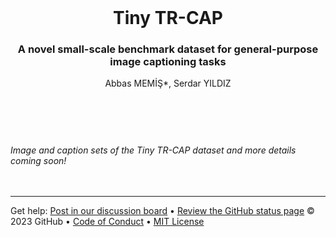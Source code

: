 <header>

<!--
  <<< Author notes: Course header >>>
  Include a 1280×640 image, course title in sentence case, and a concise description in emphasis.
  In your repository settings: enable template repository, add your 1280×640 social image, auto delete head branches.
  Add your open source license, GitHub uses MIT license.
-->

<br />
<div align="center">
  <h1 align="center">Tiny TR-CAP</h1>
  <h3 align="center">A novel small-scale benchmark dataset for general-purpose image captioning tasks</h3>

  <p align="center">
    Abbas MEMİŞ*, Serdar YILDIZ
  </p>
</div>

</header>

\
\
_Image and caption sets of the Tiny TR-CAP dataset and more details coming soon!_
<br />
<br />
<br />

<footer>
<!--
  <<< Author notes: Footer >>>
  Add a link to get support, GitHub status page, code of conduct, license link.
-->

---
Get help: [Post in our discussion board](https://github.com/orgs/skills/discussions/categories/github-pages) &bull; [Review the GitHub status page](https://www.githubstatus.com/)
&copy; 2023 GitHub &bull; [Code of Conduct](https://www.contributor-covenant.org/version/2/1/code_of_conduct/code_of_conduct.md) &bull; [MIT License](https://gh.io/mit)
</footer>
